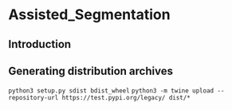 # Assisted_Segmentation

## Introduction

## Generating distribution archives

`python3 setup.py sdist bdist_wheel`
`python3 -m twine upload --repository-url https://test.pypi.org/legacy/ dist/*`
